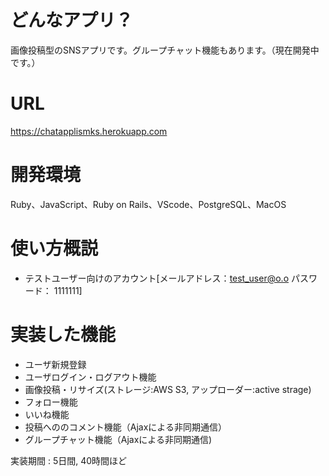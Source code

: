 # どんなアプリ？
画像投稿型のSNSアプリです。グループチャット機能もあります。（現在開発中です。）

# URL
https://chatapplismks.herokuapp.com

# 開発環境
Ruby、JavaScript、Ruby on Rails、VScode、PostgreSQL、MacOS

# 使い方概説
- テストユーザー向けのアカウント[メールアドレス：test_user@o.o パスワード： 1111111]

# 実装した機能
- ユーザ新規登録
- ユーザログイン・ログアウト機能
- 画像投稿・リサイズ(ストレージ:AWS S3, アップローダー:active strage)
- フォロー機能
- いいね機能
- 投稿へののコメント機能（Ajaxによる非同期通信）
- グループチャット機能（Ajaxによる非同期通信)

実装期間 : 5日間, 40時間ほど
